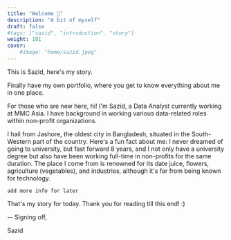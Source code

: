 ```yaml
---
title: "Welcome 👋"
description: "A bit of myself"
draft: false
#tags: ["sazid", "introduction", "story"]
weight: 101
cover:
    #image: "home/sazid.jpeg"
---
```


This is Sazid, here's my story.

Finally have my own portfolio, where you get to know everything about me in one place.

For those who are new here, hi! I'm Sazid, a Data Analyst currently working at MMC Asia. I have background in working various data-related roles within non-profit organizations.

I hail from Jashore, the oldest city in Bangladesh, situated in the South-Western part of the country. Here's a fun fact about me: I never dreamed of going to university, but fast forward 8 years, and I not only have a university degree but also have been working full-time in non-profits for the same duration. The place I come from is renowned for its date juice, flowers, agriculture (vegetables), and industries, although it's far from being known for technology.

`add more info for later`

That's my story for today. Thank you for reading till this end! :)

-- Signing off,

Sazid
